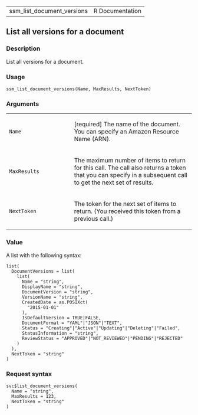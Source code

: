 <table style="width: 100%;">
<tbody>
<tr class="odd">
<td>ssm_list_document_versions</td>
<td style="text-align: right;">R Documentation</td>
</tr>
</tbody>
</table>

## List all versions for a document

### Description

List all versions for a document.

### Usage

    ssm_list_document_versions(Name, MaxResults, NextToken)

### Arguments

<table>
<colgroup>
<col style="width: 35%" />
<col style="width: 65%" />
</colgroup>
<tbody>
<tr class="odd">
<td><code id="ssm_list_document_versions_:_Name">Name</code></td>
<td><p>[required] The name of the document. You can specify an Amazon
Resource Name (ARN).</p></td>
</tr>
<tr class="even">
<td><code
id="ssm_list_document_versions_:_MaxResults">MaxResults</code></td>
<td><p>The maximum number of items to return for this call. The call
also returns a token that you can specify in a subsequent call to get
the next set of results.</p></td>
</tr>
<tr class="odd">
<td><code
id="ssm_list_document_versions_:_NextToken">NextToken</code></td>
<td><p>The token for the next set of items to return. (You received this
token from a previous call.)</p></td>
</tr>
</tbody>
</table>

### Value

A list with the following syntax:

    list(
      DocumentVersions = list(
        list(
          Name = "string",
          DisplayName = "string",
          DocumentVersion = "string",
          VersionName = "string",
          CreatedDate = as.POSIXct(
            "2015-01-01"
          ),
          IsDefaultVersion = TRUE|FALSE,
          DocumentFormat = "YAML"|"JSON"|"TEXT",
          Status = "Creating"|"Active"|"Updating"|"Deleting"|"Failed",
          StatusInformation = "string",
          ReviewStatus = "APPROVED"|"NOT_REVIEWED"|"PENDING"|"REJECTED"
        )
      ),
      NextToken = "string"
    )

### Request syntax

    svc$list_document_versions(
      Name = "string",
      MaxResults = 123,
      NextToken = "string"
    )

